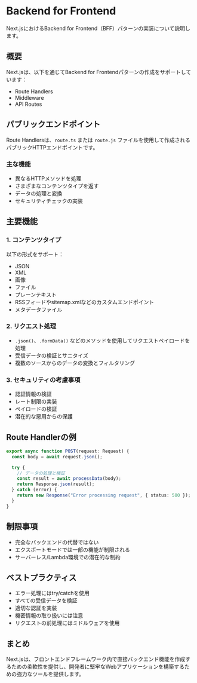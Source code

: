# Backend for Frontend

Next.jsにおけるBackend for Frontend（BFF）パターンの実装について説明します。

## 概要

Next.jsは、以下を通じてBackend for Frontendパターンの作成をサポートしています：

- Route Handlers
- Middleware
- API Routes

## パブリックエンドポイント

Route Handlersは、`route.ts` または `route.js` ファイルを使用して作成されるパブリックHTTPエンドポイントです。

### 主な機能

- 異なるHTTPメソッドを処理
- さまざまなコンテンツタイプを返す
- データの処理と変換
- セキュリティチェックの実装

## 主要機能

### 1. コンテンツタイプ

以下の形式をサポート：

- JSON
- XML
- 画像
- ファイル
- プレーンテキスト
- RSSフィードやsitemap.xmlなどのカスタムエンドポイント
- メタデータファイル

### 2. リクエスト処理

- `.json()`、`.formData()` などのメソッドを使用してリクエストペイロードを処理
- 受信データの検証とサニタイズ
- 複数のソースからのデータの変換とフィルタリング

### 3. セキュリティの考慮事項

- 認証情報の検証
- レート制限の実装
- ペイロードの検証
- 潜在的な悪用からの保護

## Route Handlerの例

```typescript
export async function POST(request: Request) {
  const body = await request.json();

  try {
    // データの処理と検証
    const result = await processData(body);
    return Response.json(result);
  } catch (error) {
    return new Response("Error processing request", { status: 500 });
  }
}
```

## 制限事項

- 完全なバックエンドの代替ではない
- エクスポートモードでは一部の機能が制限される
- サーバーレス/Lambda環境での潜在的な制約

## ベストプラクティス

- エラー処理にはtry/catchを使用
- すべての受信データを検証
- 適切な認証を実装
- 機密情報の取り扱いには注意
- リクエストの前処理にはミドルウェアを使用

## まとめ

Next.jsは、フロントエンドフレームワーク内で直接バックエンド機能を作成するための柔軟性を提供し、開発者に堅牢なWebアプリケーションを構築するための強力なツールを提供します。
